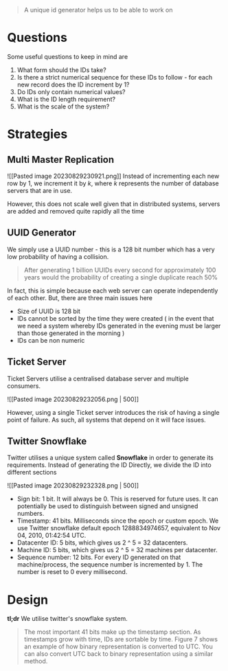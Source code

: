 > A unique id generator helps us to be able to work on

# Questions

Some useful questions to keep in mind are

1. What form should the IDs take? 
2. Is there a strict numerical sequence for these IDs to follow - for each new record does the ID increment by 1?
3. Do IDs only contain numerical values?
4. What is the ID length requirement?
5. What is the scale of the system?

# Strategies

## Multi Master Replication

![[Pasted image 20230829230921.png]]
Instead of incrementing each new row by 1, we increment it by $k$, where $k$ represents the number of database servers that are in use. 

However, this does not scale well given that in distributed systems, servers are added and removed quite rapidly all the time

## UUID Generator

We simply use a UUID number - this is a 128 bit number which has a very low probability of having a collision.

> After generating 1 billion UUIDs every second for approximately 100 years would the probability of creating a single duplicate reach 50%

In fact, this is simple because each web server can operate independently of each other. But, there are three main issues here

- Size of UUID is 128 bit
- IDs cannot be sorted by the time they were created ( in the event that we need a system whereby IDs generated in the evening must be larger than those generated in the morning )
- IDs can be non numeric

## Ticket Server

Ticket Servers utilise a centralised database server and multiple consumers.

![[Pasted image 20230829232056.png | 500]]

However, using a single Ticket server introduces the risk of having a single point of failure. As such, all systems that depend on it will face issues.

## Twitter Snowflake

Twitter utilises a unique system called **Snowflake** in order to generate its requirements. Instead of generating the ID Directly, we divide the ID into different sections

![[Pasted image 20230829232328.png | 500]]

- Sign bit: 1 bit. It will always be 0. This is reserved for future uses. It can potentially be used to distinguish between signed and unsigned numbers.
- Timestamp: 41 bits. Milliseconds since the epoch or custom epoch. We use Twitter snowflake default epoch 1288834974657, equivalent to Nov 04, 2010, 01:42:54 UTC.
- Datacenter ID: 5 bits, which gives us 2 ^ 5 = 32 datacenters.
- Machine ID: 5 bits, which gives us 2 ^ 5 = 32 machines per datacenter.
- Sequence number: 12 bits. For every ID generated on that machine/process, the sequence number is incremented by 1. The number is reset to 0 every millisecond.

# Design

**tl;dr** We utilise twitter's snowflake system. 

> The most important 41 bits make up the timestamp section. As timestamps grow with time, IDs are sortable by time. Figure 7 shows an example of how binary representation is converted to UTC. You can also convert UTC back to binary representation using a similar method.